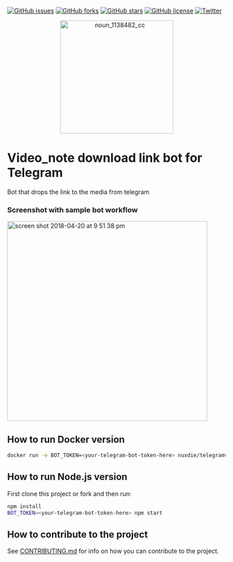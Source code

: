 [![GitHub issues](https://img.shields.io/github/issues/nuxdie/telegramvideogetbot.svg)](https://github.com/nuxdie/telegramvideogetbot/issues)
[![GitHub forks](https://img.shields.io/github/forks/nuxdie/telegramvideogetbot.svg)](https://github.com/nuxdie/telegramvideogetbot/network)
[![GitHub stars](https://img.shields.io/github/stars/nuxdie/telegramvideogetbot.svg)](https://github.com/nuxdie/telegramvideogetbot/stargazers)
[![GitHub license](https://img.shields.io/github/license/nuxdie/telegramvideogetbot.svg)](https://github.com/nuxdie/telegramvideogetbot/blob/master/LICENSE)
[![Twitter](https://img.shields.io/twitter/url/https/github.com/nuxdie/telegramvideogetbot.svg?style=social)](https://twitter.com/intent/tweet?text=Wow:&url=https%3A%2F%2Fgithub.com%2Fnuxdie%2Ftelegramvideogetbot)

<p align="center"><img width="261" alt="noun_1138482_cc" src="https://user-images.githubusercontent.com/3918844/39073793-4f72a4a8-44ef-11e8-8b7e-f9c14dd45542.png"></p>

# Video_note download link bot for Telegram
Bot that drops the link to the media from telegram

### Screenshot with sample bot workflow
<img width="461" alt="screen shot 2018-04-20 at 9 51 38 pm" src="https://user-images.githubusercontent.com/3918844/39071440-626f77d2-44e7-11e8-8f5e-76f585e0bcf8.png">

## How to run Docker version
```bash
docker run -e BOT_TOKEN=<your-telegram-bot-token-here> nuxdie/telegramvideogetbot:latest
```

## How to run Node.js version
First clone this project or fork and then run:
```bash
npm install
BOT_TOKEN=<your-telegram-bot-token-here> npm start
```

## How to contribute to the project
See [CONTRIBUTING.md](CONTRIBUTING.md) for info on how you can contribute
to the project.
